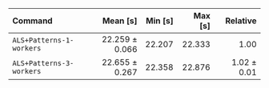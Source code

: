 | Command | Mean [s] | Min [s] | Max [s] | Relative |
|:---|---:|---:|---:|---:|
| `ALS+Patterns-1-workers` | 22.259 ± 0.066 | 22.207 | 22.333 | 1.00 |
| `ALS+Patterns-3-workers` | 22.655 ± 0.267 | 22.358 | 22.876 | 1.02 ± 0.01 |
